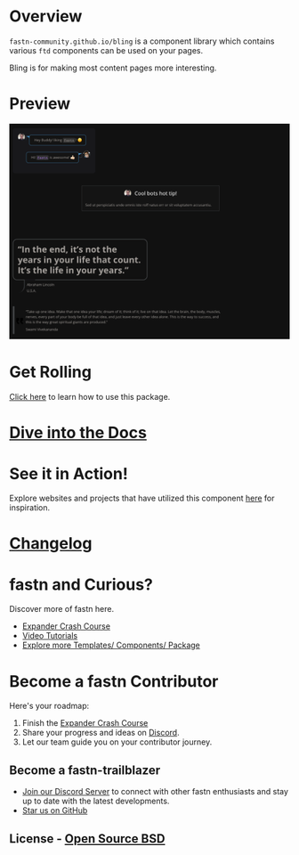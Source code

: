 # Overview

`fastn-community.github.io/bling` is a component library which contains various
`ftd` components can be used on your pages.

Bling is for making most content pages more interesting.

# Preview

![Bling-Components](/static/bling-components.png)

# Get Rolling

[Click here](https://fastn-community.github.io/bling/) to learn how to use this package.

# [Dive into the Docs](https://fastn-community.github.io/bling/)

# See it in Action! 

Explore websites and projects that have utilized this component [here](https://fastn-community.github.io/bling/) for inspiration.


# [Changelog](Changelog.md)

# fastn and Curious?

Discover more of fastn here.

- [Expander Crash Course](https://fastn.com/expander/)
- [Video Tutorials](https://fastn.com/expander/hello-world/-/build/)
- [Explore more Templates/ Components/ Package](https://fastn.com/featured/)

# Become a fastn Contributor

Here's your roadmap:

1.  Finish the [Expander Crash Course](https://fastn.com/expander/)
2.  Share your progress and ideas on [Discord](https://discord.gg/bucrdvptYd).
3.  Let our team guide you on your contributor journey.

## Become a fastn-trailblazer

- [Join our Discord Server](https://discord.gg/bucrdvptYd) to connect with other fastn enthusiasts and stay up to date with the latest developments.
- [Star us on GitHub](https://github.com/fastn-stack/fastn/)

## License - [Open Source BSD](https://github.com/fastn-community/bling/blob/main/LICENSE)
